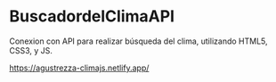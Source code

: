 # BuscadordelClimaAPI
Conexion con API para realizar búsqueda del clima, utilizando HTML5, CSS3, y JS.

https://agustrezza-climajs.netlify.app/

